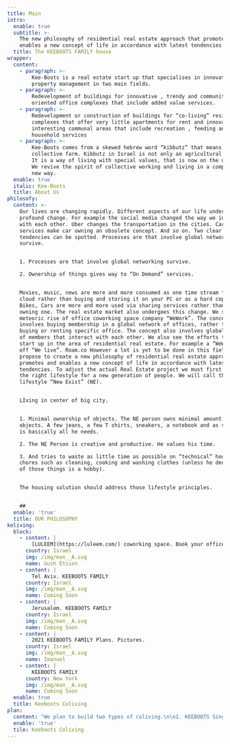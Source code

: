 ```yaml
---
title: Main
intro:
  enable: true
  subtitle: >-
    The new philosophy of residential real estate approach that promotes and
    enables a new concept of life in accordance with latest tendencies
  title: The KEEBOOTS FAMILY house
wrapper:
  content:
    - paragraph: >-
        Kee-Boots is a real estate start up that specialises in innovative
        property management in two main fields.
    - paragraph: >-
        Redevelopment of buildings for innovative , trendy and community
        oriented office complexes that include added value services.
    - paragraph: >-
        Redevelopment or construction of buildings for “co-living” residential
        complexes that offer very little apartments for rent and innovative and
        interesting communal areas that include recreation , feeding and
        household services
    - paragraph: >-
        Kee-Boots comes from a skewed hebrew word “kibbutz” that means
        collective farm. Kibbutz in Israel is not only an agricultural village.
        It is a way of living with special values, that is now on the decline .
        We revive the spirit of collective working and living in a completely
        new way.
  enable: true
  italic: Kee-Boots
  title: About Us
philosofy:
  content: >-
    Our lives are changing rapidly. Different aspects of our life undergo
    profound change. For example the social media changed the way we interact
    with each other. Uber changes the transportation in the cities. Car sharing
    services make car owning an obsolete concept. And so on. Two clear
    tendencies can be spotted. Processes are that involve global networking
    survive.


    1. Processes are that involve global networking survive.

    2. Ownership of things gives way to “On Demand” services.


    Movies, music, news are more and more consumed as one time stream from the
    cloud rather than buying and storing it on your PC or as a hard copy. Also
    Bikes, Cars are more and more used via sharing services rather than by
    owning one. The real estate market also undergoes this change. We see the
    meteoric rise of office coworking space company “WeWork”. The concept
    involves buying membership in a global network of offices, rather than
    buying or renting specific office. The concept also involves global network
    of members that interact with each other. We also see the efforts to make a
    start up in the area of residential real estate. For example a “WeWork” spin
    off “We live”. Roam.co However a lot is yet to be done in this field. We
    propose to create a new philosophy of residential real estate approach that
    promotes and enables a new concept of life in accordance with latest
    tendencies. To adjust the actual Real Estate project we must first define
    the right lifestyle for a new generation of people. We will call this new
    lifestyle “New Exist” (NE).


    LIving in center of big city.


    1. Minimal ownership of objects. The NE person owns minimal amount of
    objects. A few jeans, a few T shirts, sneakers, a notebook and as smartphone
    is basically all he needs.

    2. The NE Person is creative and productive. He values his time.

    3. And tries to waste as little time as possible on “technical” household
    chores such as cleaning, cooking and washing clothes (unless he decides one
    of those things is a hobby).


    The housing solution should address those lifestyle principles.


    ##
  enable: 'true'
  title: OUR PHILOSOPHY
koliving:
  block:
    - content: |
        [LULEEM](https://luleem.com/) coworking space. Book your office now.
      country: Israel
      img: /img/man__A.svg
      name: Gush Etsion
    - content: |
        Tel Aviv. KEEBOOTS FAMILY
      country: Israel
      img: /img/man__A.svg
      name: Coming Soon
    - content: |
        Jerusalem. KEEBOOTS FAMILY
      country: Israel
      img: /img/man__A.svg
      name: Coming Soon
    - content: |
        2021 KEEBOOTS FAMILY Plans. Pictures.
      country: Israel
      img: /img/man__A.svg
      name: Imanuel
    - content: |
        KEEBOOTS FAMILY
      country: New York
      img: /img/man__A.svg
      name: Coming Soon
  enable: true
  title: Keeboots Coliving
plan:
  content: "We plan to build two types of coliving.\n\n1. KEEBOOTS Single. Focused on Single residents and childless couples.\r\n2. KEEBOOTS FAMILY Focused on couples with young kids.\n\nThe KEEBOOTS FAMILY house should have small private apartments with minimal storage space. Kitchen should be very small or not exist at all. Healthy food can and should be produced by professionals, at a specialised workshop. Cleaning should be done by professional stuff.\r\n\n\r\n\nA diverse communal areas should provide the ample space for work and leisure. It should be divided into relatively small areas, just a little bigger than a “living room“ in a conventional apartment. A person will choose which space feels more comfortable for him in a given moment.\r\n\n\r\n\nToday a few companies entered this market with a few very beautiful projects. However this is not even a tip of a iceberg of a huge market.\r\n\n\r\n\nAlso virtually all existing projects aim mainly at a young single professionals. Or at best at child free couples.\r\n\n\r\n\nA huge market exist for the same young professionals who either have a kid or two or are expecting one. It is the most challenging period in life and sometimes people make major changes in their life to accommodate to these new circumstances. Some buy a house in a suburb of a “commuter town” and start living a “standard family life”. Some rent a bigger apartment in a family friendly neighbourhood. It usually involves a drastic change in a lifestyle.\r\n\n\r\n\nSuch family will usually buy a whole bunch of possessions, such as furniture, toys, kitchenware and so on and will live and move with these objects for the rest of their life.\r\n\n\r\n\nWe believe that there is a huge demand for having kids while continuing to live a New Exist lifestyle. Without moving out of the center of the city, without buying a bunch of unnecessary stuff and without becoming a “housewife” who cooks and cleans the huge house all day long.\r\n\n\r\n\nThe solution is building a “Keeboots Family coliving” - an residential complex with tiny private apartments and big communal area that provide all the services a family with small kid might need. Some of the services are free and some cost money. A smart system of payment by “tokens” will be introduced.\r\n\n\r\n\n(Tokens as a local currency. not in a cryptocurrency meaning)\r\n\n\r\n\nA typical Keeboots family coliving will be an apartment complex with the ground flour as a communal area dedicated for the kids and adults attending the kids. And the upper floor as communal area for coworking and leisure without the kids. The floors in between hold the private apartments.\r\n\n\r\n\nThe Kids zone on the ground floor is a safe environment with one exit which is controlled by a guard.\r\n\n\r\n\nThe area consists of:\n\n1. Till midnight  Nursery for little babies (tokens).\r\n2. On site nursery for ages 6 month till 2 years (tokens).\r\n3. On site daycare. ages 3 till 5 (tokens).\r\n4. Yoga studio for kids and adults.\r\n5. Classrooms for special interest classes (tokens)).\r\n6. “Lego room” (free).\r\n7. Dolls room (free).\r\n8. Painting / drawing room (free).\r\n9. Outdoor playing ground with kids bicicles and kick scooters (free).\r\n10. Coworking area behind glass for mothers who want to work but watch their kids playing (tokens).\r\n11. Spa and gym\n\nThe upper floor\n\n1. Childfree coworking area\r\n2. Child free leisure zone: Smoking room. Movies room. Lounge area.\r\n3. Cafe and food catering service.\n\n## test"
  enable: 'true'
  tile: Keeboots Coliving
---
```


